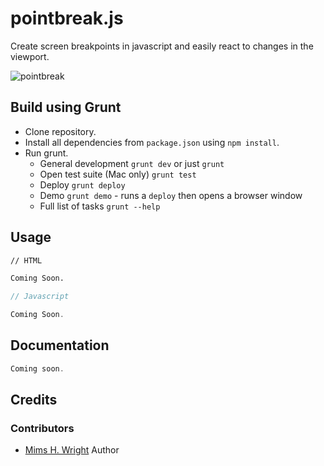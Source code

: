 pointbreak.js
===============================

Create screen breakpoints in javascript and easily react to changes in the viewport.

![pointbreak](http://media.giphy.com/media/8o23ZAJCavmTK/giphy.gif)

## Build using Grunt

- Clone repository.
- Install all dependencies from `package.json` using `npm install`.
- Run grunt.
	- General development `grunt dev` or just `grunt`
	- Open test suite (Mac only) `grunt test`
	- Deploy `grunt deploy`
	- Demo `grunt demo` - runs a `deploy` then opens a browser window
	- Full list of tasks `grunt --help`

## Usage

```html
// HTML

Coming Soon.
```

```javascript
// Javascript

Coming Soon.
```

## Documentation

```javascript
Coming soon.
```

## Credits

### Contributors

- [Mims H. Wright](http://github.com/mimshwright)	Author
